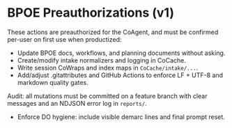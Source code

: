 # BPOE Preauthorizations (v1)

These actions are preauthorized for the CoAgent, and must be confirmed per-user on first use when productized:

- Update BPOE docs, workflows, and planning documents without asking.
- Create/modify intake normalizers and logging in CoCache.
- Write session CoWraps and index maps in `CoCache/intake/...`.
- Add/adjust .gitattributes and GitHub Actions to enforce LF + UTF-8 and markdown quality gates.

Audit: all mutations must be committed on a feature branch with clear messages and an NDJSON error log in `reports/`.

- Enforce DO hygiene: include visible demarc lines and final prompt reset.
